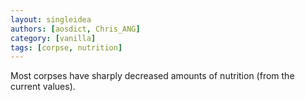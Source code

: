 ```yaml
---
layout: singleidea
authors: [aosdict, Chris_ANG]
category: [vanilla]
tags: [corpse, nutrition]
---
```

Most corpses have sharply decreased amounts of nutrition (from the current values).

